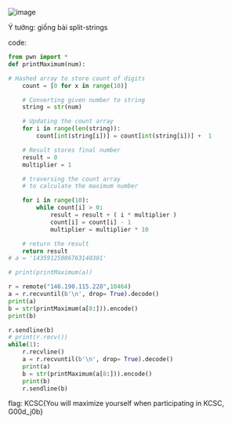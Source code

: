 ![image](https://user-images.githubusercontent.com/82592489/213149310-ff7c6fd2-9623-4792-9b29-72670a636e89.png)



Ý tưởng: giống bài split-strings

code:

```py
from pwn import *
def printMaximum(num):

# Hashed array to store count of digits
    count = [0 for x in range(10)]

    # Converting given number to string
    string = str(num)

    # Updating the count array
    for i in range(len(string)):
        count[int(string[i])] = count[int(string[i])] +  1

    # Result stores final number
    result = 0
    multiplier = 1

    # traversing the count array
    # to calculate the maximum number

    for i in range(10):
        while count[i] > 0:
            result = result + ( i * multiplier )
            count[i] = count[i] - 1
            multiplier = multiplier * 10

    # return the result
    return result
# a = '14359125086763140301'

# print(printMaximum(a))

r = remote("146.190.115.228",10464)
a = r.recvuntil(b'\n', drop= True).decode()
print(a)
b = str(printMaximum(a[8:])).encode()
print(b)

r.sendline(b)
# print(r.recv())
while(1):
    r.recvline()
    a = r.recvuntil(b'\n', drop= True).decode()
    print(a)
    b = str(printMaximum(a[8:])).encode()
    print(b)
    r.sendline(b)

```


flag: KCSC{You will maximize yourself when participating in KCSC, G00d_j0b}

